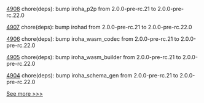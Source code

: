 
[4908](https://github.com/hyperledger/iroha/pull/4908) chore(deps): bump iroha_p2p from 2.0.0-pre-rc.21 to 2.0.0-pre-rc.22.0

[4907](https://github.com/hyperledger/iroha/pull/4907) chore(deps): bump irohad from 2.0.0-pre-rc.21 to 2.0.0-pre-rc.22.0

[4906](https://github.com/hyperledger/iroha/pull/4906) chore(deps): bump iroha_wasm_codec from 2.0.0-pre-rc.21 to 2.0.0-pre-rc.22.0

[4905](https://github.com/hyperledger/iroha/pull/4905) chore(deps): bump iroha_wasm_builder from 2.0.0-pre-rc.21 to 2.0.0-pre-rc.22.0

[4904](https://github.com/hyperledger/iroha/pull/4904) chore(deps): bump iroha_schema_gen from 2.0.0-pre-rc.21 to 2.0.0-pre-rc.22.0


[See more >>>](https://start-here.hyperledger.org/pull-requests)

